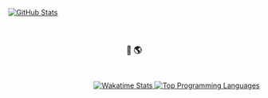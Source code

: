 <a href="https://github.com/anuraghazra/github-readme-stats">
  <img alt="GitHub Stats" src="https://github-readme-stats-sigma-five.vercel.app/api?username=mrgvsv&show_icons=true&theme=onedark" />
</a>

<br />
<br />
<br />
<h3 align="center">👋 🌎</h3>
<br />

<p align="right">
  <a href="https://github.com/anuraghazra/github-readme-stats">
	  <img alt="Wakatime Stats" src="https://github-readme-stats.vercel.app/api/wakatime?username=mrgvsv&layout=compact&theme=onedark"  />
	  <img alt="Top Programming Languages" src="https://github-readme-stats-sigma-five.vercel.app/api/top-langs/?username=mrgvsv&theme=onedark" />
  </a>
</p>
